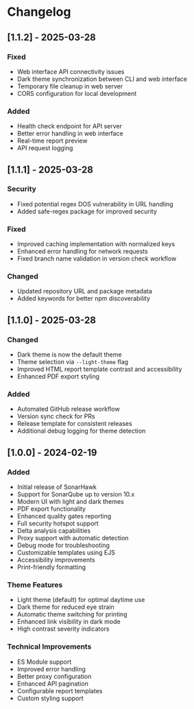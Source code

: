 # Changelog

## [1.1.2] - 2025-03-28

### Fixed

- Web interface API connectivity issues
- Dark theme synchronization between CLI and web interface
- Temporary file cleanup in web server
- CORS configuration for local development

### Added

- Health check endpoint for API server
- Better error handling in web interface
- Real-time report preview
- API request logging

## [1.1.1] - 2025-03-28

### Security

- Fixed potential regex DOS vulnerability in URL handling
- Added safe-regex package for improved security

### Fixed

- Improved caching implementation with normalized keys
- Enhanced error handling for network requests
- Fixed branch name validation in version check workflow

### Changed

- Updated repository URL and package metadata
- Added keywords for better npm discoverability

## [1.1.0] - 2025-03-28

### Changed

- Dark theme is now the default theme
- Theme selection via `--light-theme` flag
- Improved HTML report template contrast and accessibility
- Enhanced PDF export styling

### Added

- Automated GitHub release workflow
- Version sync check for PRs
- Release template for consistent releases
- Additional debug logging for theme detection

## [1.0.0] - 2024-02-19

### Added

- Initial release of SonarHawk
- Support for SonarQube up to version 10.x
- Modern UI with light and dark themes
- PDF export functionality
- Enhanced quality gates reporting
- Full security hotspot support
- Delta analysis capabilities
- Proxy support with automatic detection
- Debug mode for troubleshooting
- Customizable templates using EJS
- Accessibility improvements
- Print-friendly formatting

### Theme Features

- Light theme (default) for optimal daytime use
- Dark theme for reduced eye strain
- Automatic theme switching for printing
- Enhanced link visibility in dark mode
- High contrast severity indicators

### Technical Improvements

- ES Module support
- Improved error handling
- Better proxy configuration
- Enhanced API pagination
- Configurable report templates
- Custom styling support
